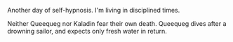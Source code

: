 Another day of self-hypnosis. I'm living in disciplined times.

Neither Queequeg nor Kaladin fear their own death. Queequeg dives after a drowning sailor, and expects only fresh water in return.
